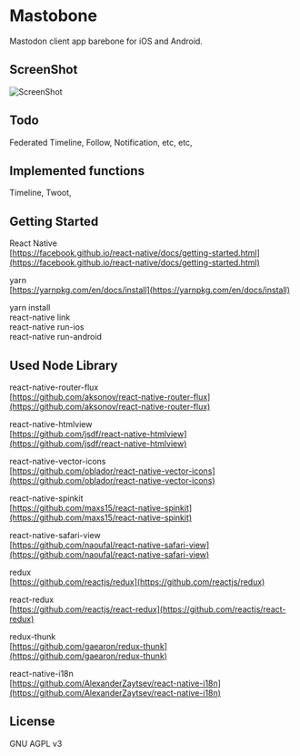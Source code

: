 # Mastobone

Mastodon client app barebone for iOS and Android.

## ScreenShot

![ScreenShot](https://yabumi.cc/15bdc5ad56f4099d53582ff2.png "ScreenShot")

## Todo

Federated Timeline, Follow, Notification, etc, etc,

## Implemented functions

Timeline, Twoot,

## Getting Started

React Native  
[https://facebook.github.io/react-native/docs/getting-started.html](https://facebook.github.io/react-native/docs/getting-started.html)

yarn  
[https://yarnpkg.com/en/docs/install](https://yarnpkg.com/en/docs/install)

yarn install  
react-native link  
react-native run-ios    
react-native run-android

## Used Node Library 

react-native-router-flux  
[https://github.com/aksonov/react-native-router-flux](https://github.com/aksonov/react-native-router-flux)

react-native-htmlview  
[https://github.com/jsdf/react-native-htmlview](https://github.com/jsdf/react-native-htmlview)

react-native-vector-icons  
[https://github.com/oblador/react-native-vector-icons](https://github.com/oblador/react-native-vector-icons)

react-native-spinkit  
[https://github.com/maxs15/react-native-spinkit](https://github.com/maxs15/react-native-spinkit)

react-native-safari-view  
[https://github.com/naoufal/react-native-safari-view](https://github.com/naoufal/react-native-safari-view)

redux  
[https://github.com/reactjs/redux](https://github.com/reactjs/redux)

react-redux  
[https://github.com/reactjs/react-redux](https://github.com/reactjs/react-redux)

redux-thunk  
[https://github.com/gaearon/redux-thunk](https://github.com/gaearon/redux-thunk)

react-native-i18n  
[https://github.com/AlexanderZaytsev/react-native-i18n](https://github.com/AlexanderZaytsev/react-native-i18n)


## License

GNU AGPL v3